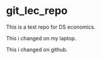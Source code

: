 # git_lec_repo
This is a test repo for DS economics.

This i changed on my laptop.

This i changed on github.
